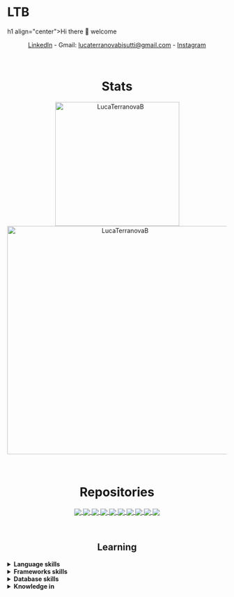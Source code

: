 # LTB
 h1 align="center">Hi there 👋 welcome</h1>
<p align="center">
    <a href="https://www.linkedin.com/in/luca-terranova-bisutti-84b8891aa/" target="_blank">LinkedIn</a> - Gmail: 
    <a href="">lucaterranovabisutti@gmail.com</a> -
    <a href="https://www.instagram.com/ll.tt.bb" target="_blank">Instagram</a>
</p>

</br>
  
<h1 align="center">Stats</h1>
<p align="center">
    <img width="285" src="https://github-readme-stats.vercel.app/api/top-langs/?username=LucaTerranovaB&langs_count=8&layout=compact&hide=css,html,makefile,jupyter%20notebook&theme=vision-friendly-dark" alt="LucaTerranovaB" />
    <img width="525" src="https://github-readme-stats-sigma-five.vercel.app/api?username=LucaTerranovaB&show_icons=true&include_all_commits=true&theme=vision-friendly-dark&hide=stars" alt="LucaTerranovaB" />
</p>


</br><h1 align="center">Repositories</h1>

<p align="center">
  <a href="https://github.com/HeroPath/Backend">
    <img align="center" src="https://github-readme-stats-sigma-five.vercel.app/api/pin/?username=HeroPath&repo=Backend&title_color=ffb000&icon_color=f9f9f9&text_color=ffffff&bg_color=000000" />
  </a>
  <a href="https://github.com/LucaTerranovaB/help-chat">
    <img align="center" src="https://github-readme-stats-sigma-five.vercel.app/api/pin/?username=LucaTerranovaB&repo=help-chat&title_color=ffb000&icon_color=f9f9f9&text_color=ffffff&bg_color=000000" />
  </a>
    <a href="https://github.com/LucaTerranovaB/blackjack-js">
    <img align="center" src="https://github-readme-stats-sigma-five.vercel.app/api/pin/?username=LucaTerranovaB&repo=blackjack-js&title_color=ffb000&icon_color=f9f9f9&text_color=ffffff&bg_color=000000" />
  </a>
  <a href="https://github.com/LucaTerranovaB/umcredits">
    <img align="center" src="https://github-readme-stats-sigma-five.vercel.app/api/pin/?username=LucaTerranovaB&repo=umcredits&title_color=ffb000&icon_color=f9f9f9&text_color=ffffff&bg_color=000000" />
  </a>
  <a href="https://github.com/LucaTerranovaB/machine-learning">
    <img align="center" src="https://github-readme-stats-sigma-five.vercel.app/api/pin/?username=LucaTerranovaB&repo=machine-learning&title_color=ffb000&icon_color=f9f9f9&text_color=ffffff&bg_color=000000" />
  </a>
<a href="https://github.com/LucaTerranovaB/infram">
    <img align="center" src="https://github-readme-stats-sigma-five.vercel.app/api/pin/?username=LucaTerranovaB&repo=infram&title_color=ffb000&icon_color=f9f9f9&text_color=ffffff&bg_color=000000" />
  </a>
  <a href="https://github.com/LucaTerranovaB/computacion-2">
    <img align="center" src="https://github-readme-stats-sigma-five.vercel.app/api/pin/?username=LucaTerranovaB&repo=computacion-2&title_color=ffb000&icon_color=f9f9f9&text_color=ffffff&bg_color=000000" />
  </a>
  <a href="https://github.com/LucaTerranovaB/programacion-1">
    <img align="center" src="https://github-readme-stats-sigma-five.vercel.app/api/pin/?username=LucaTerranovaB&repo=programacion-1&title_color=ffb000&icon_color=f9f9f9&text_color=ffffff&bg_color=000000" />
  </a>
  <a href="https://github.com/LucaTerranovaB/programacion2">
    <img align="center" src="https://github-readme-stats-sigma-five.vercel.app/api/pin/?username=LucaTerranovaB&repo=programacion2&title_color=ffb000&icon_color=f9f9f9&text_color=ffffff&bg_color=000000" />
  </a>
  <a href="https://github.com/LucaTerranovaB/software-engineering">
    <img align="center" src="https://github-readme-stats-sigma-five.vercel.app/api/pin/?username=LucaTerranovaB&repo=software-engineering&title_color=ffb000&icon_color=f9f9f9&text_color=ffffff&bg_color=000000" />
  </a>


</p>

</br><h2 align="center">Learning</h2>
<details>
	<summary><b>Language skills</b></summary></br>
	<p>
		<img alt="Python" src="https://img.shields.io/badge/python%20-%2314354C.svg?&style=for-the-badge&logo=python&logoColor=white"/>
		<img alt="Java" src="https://img.shields.io/badge/java-%23ED8B00.svg?&style=for-the-badge&logo=java&logoColor=white"/>
		<img alt="JavaScript" src="https://img.shields.io/badge/javascript-%23323330.svg?style=for-the-badge&logo=javascript&logoColor=%23F7DF1E"/>
		<img alt="VisualBasic6" src="https://img.shields.io/badge/Visual_Basic_6%20-%23563D7C.svg?&style=for-the-badge&logoColor=white"/>
		<img alt="Go" src="https://img.shields.io/badge/go-%2300ADD8.svg?style=for-the-badge&logo=go&logoColor=white"/>
	</p>
</details>

<details>
	<summary><b>Frameworks skills</b></summary></br>
	<p>
		<img alt="Flask" src="https://img.shields.io/badge/flask%20-%23000.svg?&style=for-the-badge&logo=flask&logoColor=white"/>
		<img alt="Django" src="https://img.shields.io/badge/Django-092E20?style=for-the-badge&logo=django&logoColor=green"/>
		<img alt="Springboot" src="https://img.shields.io/badge/Spring_Boot-F2F4F9?style=for-the-badge&logo=spring-boot"/>
		<img alt="React" src="https://img.shields.io/badge/react-%2320232a.svg?style=for-the-badge&logo=react&logoColor=%2361DAFB"/>
	</p>
</details>
<details>
	<summary><b>Database skills</b></summary></br>
	<p>
		<img alt="MySql" src="https://img.shields.io/badge/MySQL-00000F?style=for-the-badge&logo=mysql&logoColor=white"/>
		<img alt="Postgresql" src="https://img.shields.io/badge/PostgreSQL-316192?style=for-the-badge&logo=postgresql&logoColor=white"/>
		<img alt="Sqlite" src="https://img.shields.io/badge/SQLite-07405E?style=for-the-badge&logo=sqlite&logoColor=white"/>
		<img alt="MongoDB" src="https://img.shields.io/badge/MongoDB-%234ea94b.svg?style=for-the-badge&logo=mongodb&logoColor=white"/>
		<img alt="Firebase" src="https://img.shields.io/badge/Firebase-039BE5?style=for-the-badge&logo=Firebase&logoColor=white"/>
	</p>
</details>
<details>
	<summary><b>Knowledge in</b></summary></br>
	<p>
		<img alt="Bootstrap" src="https://img.shields.io/badge/bootstrap%20-%23563D7C.svg?&style=for-the-badge&logo=bootstrap&logoColor=white"/>
		<img alt="Docker" src="https://img.shields.io/badge/Docker-2CA5E0?style=for-the-badge&logo=docker&logoColor=white"/>
		<img alt="Git" src="https://img.shields.io/badge/Git-F05032?style=for-the-badge&logo=git&logoColor=white"/>
		<img alt="Postman" src="https://img.shields.io/badge/Postman-FF6C37?style=for-the-badge&logo=Postman&logoColor=white"/>
		<img alt="Gitkraken" src="https://img.shields.io/badge/GitKraken-179287?style=for-the-badge&logo=GitKraken&logoColor=white"/>	
	</p>
</details>